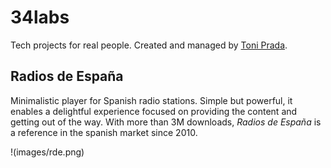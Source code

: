 # 34labs

Tech projects for real people. Created and managed by [Toni Prada](https://linkedin.com/in/toniprada).

## Radios de España

Minimalistic player for Spanish radio stations. Simple but powerful, it enables a delightful experience focused on providing the content and getting out of the way. With more than 3M downloads, _Radios de España_ is a reference in the spanish market since 2010.

!(images/rde.png)
